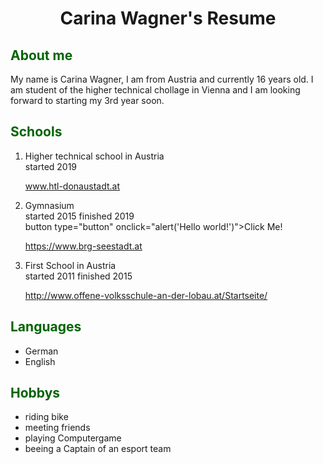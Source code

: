 <head>
  <link rel="stylesheet" type="text/css" href="main.css">
   <h1 align="center">Carina Wagner's Resume</h1>
</head>
<body>
<h2 style="color:#006400";text-decoration-line: underline> About me </h2>
<p>My name is Carina Wagner, I am from Austria and currently 16 years old. I am student of the higher technical chollage in Vienna and I am looking forward to starting my 3rd year soon.</p>
  <h2 style="color:#006400">Schools</h2>
<ol>
  <li>Higher technical school in Austria</li>
  <article>started 2019</article>
   <p><a href="https://www.htl-donaustadt.at">www.htl-donaustadt.at</a></p>
  <li>Gymnasium</li>
  <article>started 2015 finished 2019</article>
    button type="button" onclick="alert('Hello world!')">Click Me!</button>
  <p><a href="https://www.brg-seestadt.at">https://www.brg-seestadt.at</a></p>
  <li>First School in Austria</li>
  <article>started 2011 finished 2015</article>
  <p><a href="http://www.offene-volksschule-an-der-lobau.at/Startseite/">http://www.offene-volksschule-an-der-lobau.at/Startseite/</a></p> 
</ol>
<h2 style="color:#006400"> Languages</h2>
<ul>
  <li>German</li>
  <li>English</li>
</ul>
<h2 style="color:#006400">Hobbys</h2>
<ul>
  <li>riding bike</li>
  <li>meeting friends</li>
  <li>playing Computergame</li>
  <li>beeing a Captain of an esport team</li>
</ul>
</body>
<footer> 
 </footer>
